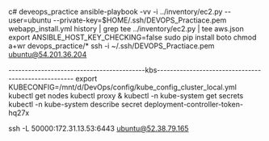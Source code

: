 c# deveops_practice
ansible-playbook -vv -i ../inventory/ec2.py --user=ubuntu --private-key=$HOME/.ssh/DEVOPS_Practiace.pem webapp_install.yml
history | grep tee
../inventory/ec2.py | tee aws.json
export ANSIBLE_HOST_KEY_CHECKING=false
sudo pip install boto
chmod a+wr devops_practice/\*
ssh -i ~/.ssh/DEVOPS_Practiace.pem ubuntu@54.201.36.204

------------------------------------------kbs----------------------------------------------------
export KUBECONFIG=/mnt/d/DevOps/config/kube_config_cluster_local.yml
kubectl get nodes
kubectl proxy &
kubectl -n kube-system get secrets
kubectl -n kube-system describe secret deployment-controller-token-hq27x

ssh -L 50000:172.31.13.53:6443 ubuntu@52.38.79.165
